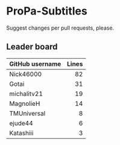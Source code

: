 # ProPa-Subtitles

Suggest changes per pull requests, please.

## Leader board

| GitHub username | Lines |
| :-- | --: |
| Nick46000 | 82 |
| Gotai | 31 |
| michalitv21 | 19 |
| MagnolieH | 14 |
| TMUniversal | 8 |
| ejude44 | 6 |
| Katashiii | 3 |
